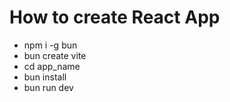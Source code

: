 # How to create React App

- npm i -g bun
- bun create vite
- cd app_name
- bun install
- bun run dev
